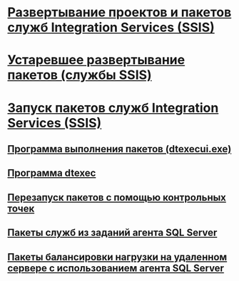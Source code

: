# [Развертывание проектов и пакетов служб Integration Services (SSIS)](deploy-integration-services-ssis-projects-and-packages.md)  
# [Устаревшее развертывание пакетов (службы SSIS)](legacy-package-deployment-ssis.md)  

# [Запуск пакетов служб Integration Services (SSIS)](run-integration-services-ssis-packages.md)  
## [Программа выполнения пакетов (dtexecui.exe)](execute-package-utility-dtexecui-ui-reference.md)  
## [Программа dtexec](dtexec-utility.md)  
## [Перезапуск пакетов с помощью контрольных точек](restart-packages-by-using-checkpoints.md)  
## [Пакеты служб из заданий агента SQL Server](sql-server-agent-jobs-for-packages.md)  
## [Пакеты балансировки нагрузки на удаленном сервере с использованием агента SQL Server](load-balancing-packages-on-remote-servers-by-using-sql-server-agent.md)  
